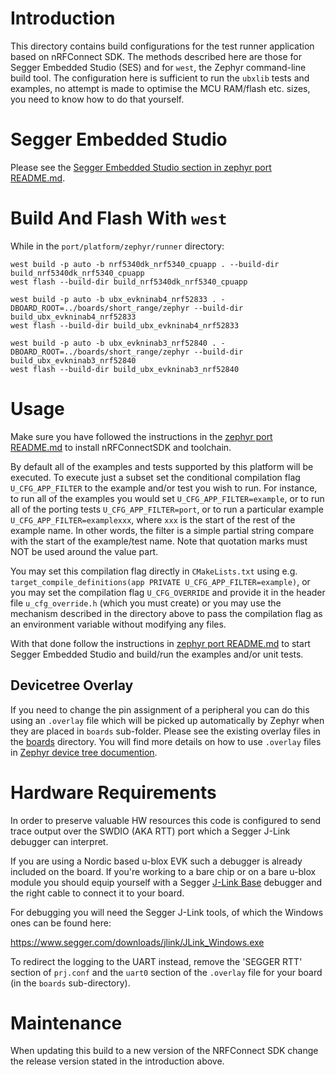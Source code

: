 # Introduction
This directory contains build configurations for the test runner application based on nRFConnect SDK.  The methods described here are those for Segger Embedded Studio (SES) and for `west`, the Zephyr command-line build tool.  The configuration here is sufficient to run the `ubxlib` tests and examples, no attempt is made to optimise the MCU RAM/flash etc. sizes, you need to know how to do that yourself.

# Segger Embedded Studio
Please see the [Segger Embedded Studio section in zephyr port README.md](../README.md#Segger_Embedded_Studio).

# Build And Flash With `west`
While in the `port/platform/zephyr/runner` directory:

  ```
  west build -p auto -b nrf5340dk_nrf5340_cpuapp . --build-dir build_nrf5340dk_nrf5340_cpuapp
  west flash --build-dir build_nrf5340dk_nrf5340_cpuapp
  ```
  
  ```
  west build -p auto -b ubx_evkninab4_nrf52833 . -DBOARD_ROOT=../boards/short_range/zephyr --build-dir build_ubx_evkninab4_nrf52833
  west flash --build-dir build_ubx_evkninab4_nrf52833
  ```

  ```
  west build -p auto -b ubx_evkninab3_nrf52840 . -DBOARD_ROOT=../boards/short_range/zephyr --build-dir build_ubx_evkninab3_nrf52840
  west flash --build-dir build_ubx_evkninab3_nrf52840
  ```

# Usage
Make sure you have followed the instructions in the [zephyr port README.md](../README.md) to install nRFConnectSDK and toolchain.

By default all of the examples and tests supported by this platform will be executed.  To execute just a subset set the conditional compilation flag `U_CFG_APP_FILTER` to the example and/or test you wish to run.  For instance, to run all of the examples you would set `U_CFG_APP_FILTER=example`, or to run all of the porting tests `U_CFG_APP_FILTER=port`, or to run a particular example `U_CFG_APP_FILTER=examplexxx`, where `xxx` is the start of the rest of the example name.  In other words, the filter is a simple partial string compare with the start of the example/test name.  Note that quotation marks must NOT be used around the value part.

You may set this compilation flag directly in `CMakeLists.txt` using e.g. `target_compile_definitions(app PRIVATE U_CFG_APP_FILTER=example)`, or you may set the compilation flag `U_CFG_OVERRIDE` and provide it in the header file `u_cfg_override.h` (which you must create) or you may use the mechanism described in the directory above to pass the compilation flag as an environment variable without modifying any files.

With that done follow the instructions in [zephyr port README.md](../README.md) to start Segger Embedded Studio and build/run the examples and/or unit tests.

## Devicetree Overlay
If you need to change the pin assignment of a peripheral you can do this using an `.overlay` file which will be picked up automatically by Zephyr when they are placed in `boards` sub-folder.
Please see the existing overlay files in the [boards](boards) directory. You will find more details on how to use `.overlay` files in [Zephyr device tree documention](https://docs.zephyrproject.org/latest/guides/dts/howtos.html#set-devicetree-overlays).

# Hardware Requirements
In order to preserve valuable HW resources this code is configured to send trace output over the SWDIO (AKA RTT) port which a Segger J-Link debugger can interpret.

If you are using a Nordic based u-blox EVK such a debugger is already included on the board.  If you're working to a bare chip or on a bare u-blox module you should equip yourself with a Segger [J-Link Base](https://www.segger.com/products/debug-probes/j-link/models/j-link-base/) debugger and the right cable to connect it to your board.

For debugging you will need the Segger J-Link tools, of which the Windows ones can be found here:

https://www.segger.com/downloads/jlink/JLink_Windows.exe

To redirect the logging to the UART instead, remove the 'SEGGER RTT' section of `prj.conf` and the `uart0` section of the `.overlay` file for your board (in the `boards` sub-directory).

# Maintenance
When updating this build to a new version of the NRFConnect SDK change the release version stated in the introduction above.
